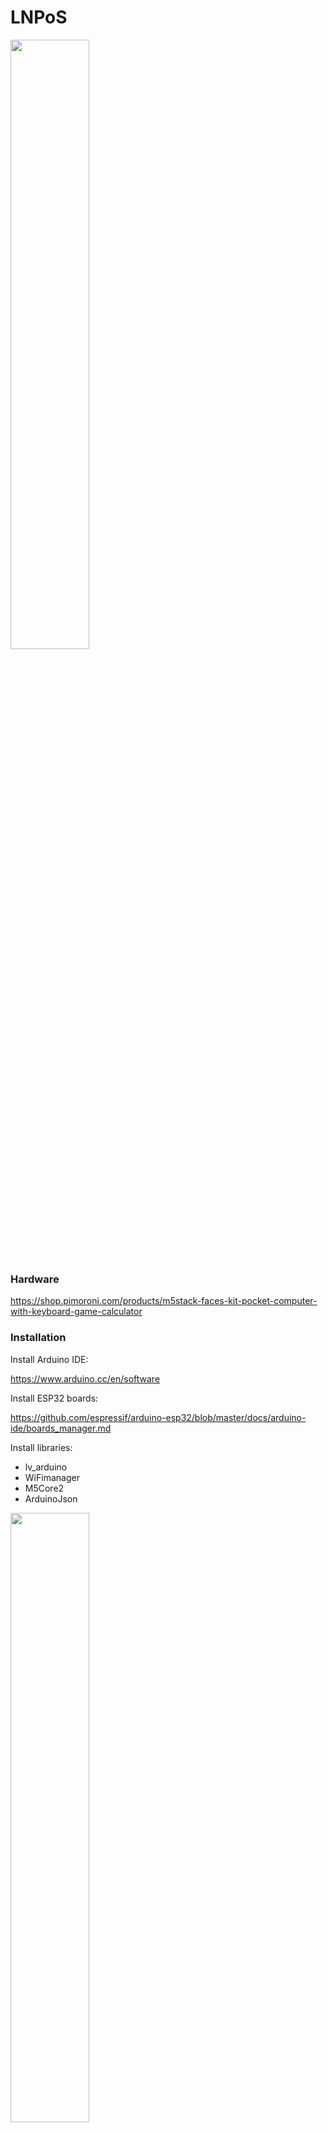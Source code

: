 
# LNPoS

<img src="https://user-images.githubusercontent.com/33088785/110760353-883db880-8246-11eb-92bb-b371a629292e.png" width="50%">

### Hardware

https://shop.pimoroni.com/products/m5stack-faces-kit-pocket-computer-with-keyboard-game-calculator

### Installation

Install Arduino IDE: 

https://www.arduino.cc/en/software

Install ESP32 boards: 

https://github.com/espressif/arduino-esp32/blob/master/docs/arduino-ide/boards_manager.md

Install libraries:
- lv_arduino
- WiFimanager
- M5Core2
- ArduinoJson

<img src="https://i.imgur.com/KEg2QsN.png" width="50%">

Upload code!

### Usage

Press A on the M5Stack during "INITIALIZING" screen<br/>
Connect to the WiFi captive portal SSID: "⚡lnpos⚡" PASS: "password1"<br/>
Enter your LNBits details<br/>

<img src="https://i.imgur.com/QIilvsM.png" width="50%">

### Notes

To create a splash image, you can use the
[Online Image to C Array Converter](https://littlevgl.com/image-to-c-array).

### <a href="https://github.com/arcbtc/M5StackSats">Old version</a>
